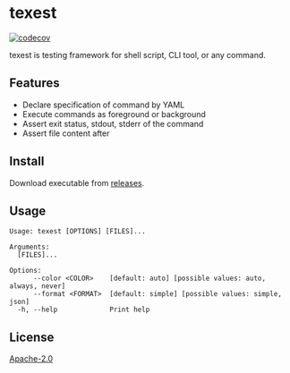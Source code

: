 # texest

[![codecov](https://codecov.io/gh/autopp/texest/graph/badge.svg?token=TMBNHI2I9F)](https://codecov.io/gh/autopp/texest)

texest is testing framework for shell script, CLI tool, or any command.

## Features

- Declare specification of command by YAML
- Execute commands as foreground or background
- Assert exit status, stdout, stderr of the command
- Assert file content after

## Install

Download executable from [releases](https://github.com/autopp/texest/releases).

## Usage

```
Usage: texest [OPTIONS] [FILES]...

Arguments:
  [FILES]...

Options:
      --color <COLOR>    [default: auto] [possible values: auto, always, never]
      --format <FORMAT>  [default: simple] [possible values: simple, json]
  -h, --help             Print help
```

## License

[Apache-2.0](LICENSE)
